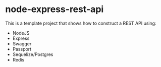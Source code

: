 # node-express-rest-api

This is a template project that shows how to construct a REST API
using:
 - NodeJS
 - Express
 - Swagger
 - Passport
 - Sequelize/Postgres
 - Redis